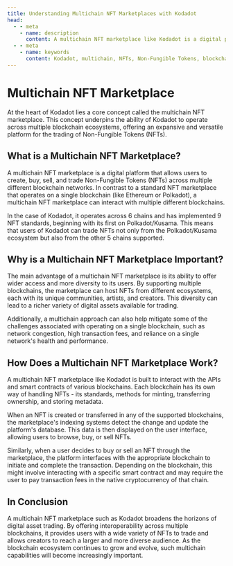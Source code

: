 ```yaml
---
title: Understanding Multichain NFT Marketplaces with Kodadot
head:
  - - meta
    - name: description
      content: A multichain NFT marketplace like Kodadot is a digital platform that allows users to create, buy, sell, and trade Non-Fungible Tokens (NFTs) across multiple different blockchain networks. This article explains what a multichain NFT marketplace is, why it is important, and how it works. It also highlights the advantages of a multichain approach, such as wider access and more diversity for users, and the ability to mitigate some of the challenges associated with operating on a single blockchain. Kodadot operates across 6 chains and has implemented 9 NFT standards, allowing users to trade NFTs from different ecosystems. The article explains how a multichain NFT marketplace like Kodadot is built to interact with the APIs and smart contracts of various blockchains, and how it indexes and displays NFT data on the user interface. It also explains how transactions are initiated and completed through the appropriate blockchain, and how transaction fees are paid in the native cryptocurrency of that chain.
  - - meta
    - name: keywords
      content: Kodadot, multichain, NFTs, Non-Fungible Tokens, blockchain, digital platform, trading, Polkadot, Kusama, interoperability, diversity, creators, audience, smart contracts, APIs, transaction fees, cryptocurrency, ecosystem, indexing, user interface, buy, sell, transfer, ownership, metadata, standards, minting, transaction, network congestion, high transaction fees, reliance, health, performance, communities, artists, creators, digital assets, trading, evolution
---
```


# Multichain NFT Marketplace

At the heart of Kodadot lies a core concept called the multichain NFT marketplace. This concept underpins the ability of Kodadot to operate across multiple blockchain ecosystems, offering an expansive and versatile platform for the trading of Non-Fungible Tokens (NFTs).

## What is a Multichain NFT Marketplace?

A multichain NFT marketplace is a digital platform that allows users to create, buy, sell, and trade Non-Fungible Tokens (NFTs) across multiple different blockchain networks. In contrast to a standard NFT marketplace that operates on a single blockchain (like Ethereum or Polkadot), a multichain NFT marketplace can interact with multiple different blockchains.

In the case of Kodadot, it operates across 6 chains and has implemented 9 NFT standards, beginning with its first on Polkadot/Kusama. This means that users of Kodadot can trade NFTs not only from the Polkadot/Kusama ecosystem but also from the other 5 chains supported.

## Why is a Multichain NFT Marketplace Important?

The main advantage of a multichain NFT marketplace is its ability to offer wider access and more diversity to its users. By supporting multiple blockchains, the marketplace can host NFTs from different ecosystems, each with its unique communities, artists, and creators. This diversity can lead to a richer variety of digital assets available for trading.

Additionally, a multichain approach can also help mitigate some of the challenges associated with operating on a single blockchain, such as network congestion, high transaction fees, and reliance on a single network's health and performance.

## How Does a Multichain NFT Marketplace Work?

A multichain NFT marketplace like Kodadot is built to interact with the APIs and smart contracts of various blockchains. Each blockchain has its own way of handling NFTs - its standards, methods for minting, transferring ownership, and storing metadata. 

When an NFT is created or transferred in any of the supported blockchains, the marketplace's indexing systems detect the change and update the platform's database. This data is then displayed on the user interface, allowing users to browse, buy, or sell NFTs.

Similarly, when a user decides to buy or sell an NFT through the marketplace, the platform interfaces with the appropriate blockchain to initiate and complete the transaction. Depending on the blockchain, this might involve interacting with a specific smart contract and may require the user to pay transaction fees in the native cryptocurrency of that chain.

## In Conclusion

A multichain NFT marketplace such as Kodadot broadens the horizons of digital asset trading. By offering interoperability across multiple blockchains, it provides users with a wide variety of NFTs to trade and allows creators to reach a larger and more diverse audience. As the blockchain ecosystem continues to grow and evolve, such multichain capabilities will become increasingly important.